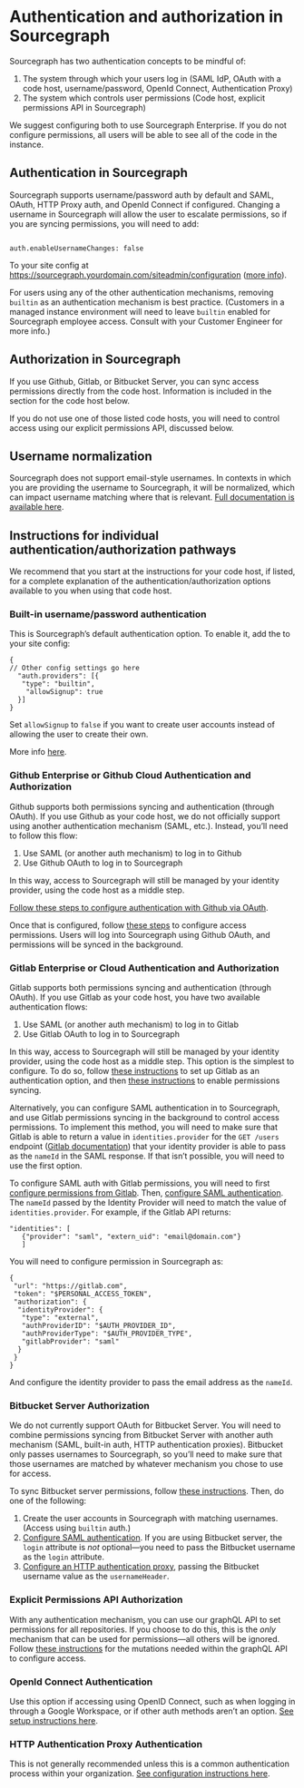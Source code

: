 # Authentication and authorization in Sourcegraph

Sourcegraph has two authentication concepts to be mindful of:

1. The system through which your users log in (SAML IdP, OAuth with a code host, username/password, OpenId Connect, Authentication Proxy)
2. The system which controls user permissions (Code host, explicit permissions API in Sourcegraph)

We suggest configuring both to use Sourcegraph Enterprise. If you do not configure permissions, all users will be able to see all of the code in the instance.

## Authentication in Sourcegraph

Sourcegraph supports username/password auth by default and SAML, OAuth, HTTP Proxy auth, and OpenId Connect if configured. Changing a username in Sourcegraph will allow the user to escalate permissions, so if you are syncing permissions, you will need to add:

```

auth.enableUsernameChanges: false

```

To your site config at https://sourcegraph.yourdomain.com/siteadmin/configuration ([more info](./site_config.md#view-and-edit-site-configuration)). 

For users using any of the other authentication mechanisms, removing `builtin` as an authentication mechanism is best practice. (Customers in a managed instance environment will need to leave `builtin` enabled for Sourcegraph employee access. Consult with your Customer Engineer for more info.)

## Authorization in Sourcegraph

If you use Github, Gitlab, or Bitbucket Server, you can sync access permissions directly from the code host. Information is included in the section for the code host below. 

If you do not use one of those listed code hosts, you will need to control access using our explicit permissions API, discussed below.

## Username normalization

Sourcegraph does not support email-style usernames. In contexts in which you are providing the username to Sourcegraph, it will be normalized, which can impact username matching where that is relevant. [Full documentation is available here](../auth/index.md#username-normalization).

## Instructions for individual authentication/authorization pathways

We recommend that you start at the instructions for your code host, if listed, for a complete explanation of the authentication/authorization options available to you when using that code host.

### Built-in username/password authentication

This is Sourcegraph’s default authentication option. To enable it, add the to your site config:

```
{
// Other config settings go here
  "auth.providers": [{
​   "type": "builtin",
    "allowSignup": true 
  }]
}
```

Set `allowSignup` to `false` if you want to create user accounts instead of allowing the user to create their own.

More info [here](../auth/index.md#builtin-password-authentication). 

### Github Enterprise or Github Cloud Authentication and Authorization

Github supports both permissions syncing and authentication (through OAuth). If you use Github as your code host, we do not officially support using another authentication mechanism (SAML, etc.). Instead, you’ll need to follow this flow:

1. Use SAML (or another auth mechanism) to log in to Github
2. Use Github OAuth to log in to Sourcegraph

In this way, access to Sourcegraph will still be managed by your identity provider, using the code host as a middle step.

[Follow these steps to configure authentication with Github via OAuth](../auth/index.md#github). 

Once that is configured, follow [these steps](../repo/permissions.md#github) to configure access permissions. Users will log into Sourcegraph using Github OAuth, and permissions will be synced in the background.

### Gitlab Enterprise or Cloud Authentication and Authorization

Gitlab supports both permissions syncing and authentication (through OAuth). If you use Gitlab as your code host, you have two available authentication flows:

1. Use SAML (or another auth mechanism) to log in to Gitlab
2. Use Gitlab OAuth to log in to Sourcegraph

In this way, access to Sourcegraph will still be managed by your identity provider, using the code host as a middle step. This option is the simplest to configure. To do so, follow [these instructions](../auth/index.md#gitlab) to set up Gitlab as an authentication option, and then [these instructions](../repo/permissions.md#oauth-application) to enable permissions syncing.

Alternatively, you can configure SAML authentication in to Sourcegraph, and use Gitlab permissions syncing in the background to control access permissions. To implement this method, you will need to make sure that Gitlab is able to return a value in `identities.provider` for the `GET /users` endpoint ([Gitlab documentation](https://docs.gitlab.com/ee/api/users.html#for-admins)) that your identity provider is able to pass as the `nameId` in the SAML response. If that isn’t possible, you will need to use the first option. 

To configure SAML auth with Gitlab permissions, you will need to first [configure permissions from Gitlab](../repo/permissions.md#administrator-sudo-level-access-token). Then, [configure SAML authentication](../auth/saml/index.md). The `nameId` passed by the Identity Provider will need to match the value of `identities.provider`. For example, if the Gitlab API returns:

```
"identities": [
   {"provider": "saml", "extern_uid": "email@domain.com"}
   ]
```

You will need to configure permission in Sourcegraph as:

```
{
 "url": "https://gitlab.com",
 "token": "$PERSONAL_ACCESS_TOKEN",
 "authorization": {
  "identityProvider": {
   "type": "external",
   "authProviderID": "$AUTH_PROVIDER_ID",
   "authProviderType": "$AUTH_PROVIDER_TYPE",
   "gitlabProvider": "saml"
  }
 }
}
```

And configure the identity provider to pass the email address as the `nameId`. 

### Bitbucket Server Authorization

We do not currently support OAuth for Bitbucket Server. You will need to combine permissions syncing from Bitbucket Server with another auth mechanism (SAML, built-in auth, HTTP authentication proxies). Bitbucket only passes usernames to Sourcegraph, so you’ll need to make sure that those usernames are matched by whatever mechanism you chose to use for access.

To sync Bitbucket server permissions, follow [these instructions](../repo/permissions.md#bitbucket-server). Then, do one of the following:

1. Create the user accounts in Sourcegraph with matching usernames. (Access using `builtin` auth.)
2. [Configure SAML authentication](../auth/saml/index.md). If you are using Bitbucket server, the `login` attribute is *not* optional—you need to pass the Bitbucket username as the `login` attribute. 
3. [Configure an HTTP authentication proxy](../auth/index.md#http-authentication-proxies), passing the Bitbucket username value as the `usernameHeader`. 

### Explicit Permissions API Authorization

With any authentication mechanism, you can use our graphQL API to set permissions for all repositories. If you choose to do this, this is the *only* mechanism that can be used for permissions—all others will be ignored. Follow [these instructions](../repo/permissions.md#explicit-permissions-api) for the mutations needed within the graphQL API to configure access.

### OpenId Connect Authentication

Use this option if accessing using OpenID Connect, such as when logging in through a Google Workspace, or if other auth methods aren’t an option. [See setup instructions here](../auth/index.md#openid-connect). 

### HTTP Authentication Proxy Authentication

This is not generally recommended unless this is a common authentication process within your organization. [See configuration instructions here](../auth/index.md#http-authentication-proxies). 
